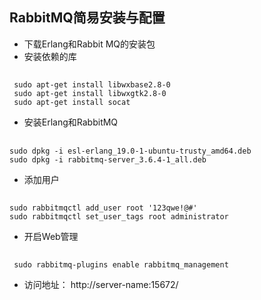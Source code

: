 ## RabbitMQ简易安装与配置

* 下载Erlang和Rabbit MQ的安装包
* 安装依赖的库
## 
     sudo apt-get install libwxbase2.8-0
     sudo apt-get install libwxgtk2.8-0 
     sudo apt-get install socat

* 安装Erlang和RabbitMQ
##
    sudo dpkg -i esl-erlang_19.0-1-ubuntu-trusty_amd64.deb
    sudo dpkg -i rabbitmq-server_3.6.4-1_all.deb

* 添加用户
##
    sudo rabbitmqctl add_user root '123qwe!@#'
    sudo rabbitmqctl set_user_tags root administrator
    
* 开启Web管理
##
     sudo rabbitmq-plugins enable rabbitmq_management

* 访问地址：
 http://server-name:15672/




